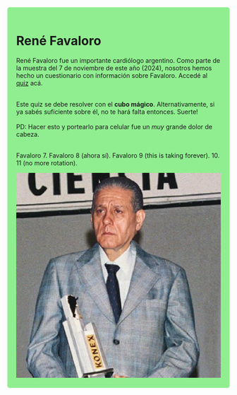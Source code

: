 <div style="background-color: lightgreen; padding: 20px; border-radius: 5px;">
  <h1>René Favaloro</h1>

  <p>René Favaloro fue un importante cardiólogo argentino. Como parte de la muestra del 7 de noviembre de este año (2024), nosotros hemos hecho un cuestionario con información sobre Favaloro. Accedé al <a href="favaloro_10.html">quiz</a> acá.</p>
  <br>Este quiz se debe resolver con el <b>cubo mágico</b>. Alternativamente, si ya sabés suficiente sobre él, no te hará falta entonces. Suerte!
  <br><br>PD: Hacer esto y portearlo para celular fue un <i>muy</i> grande dolor de cabeza.

  <br>Favaloro 7. Favaloro 8 (ahora sí). Favaloro 9 (this is taking forever). 10. 11 (no more rotation).
  
  <img src="favaloro_premio.jpg" alt="Favaloro">
</div>
